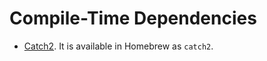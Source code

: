 # Compile-Time Dependencies

- [Catch2](https://github.com/catchorg/Catch2/blob/devel/docs/tutorial.md#top). It
  is available in Homebrew as `catch2`.
